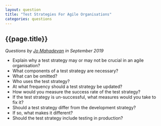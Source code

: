 ```yaml
---
layout: question
title: "Test Strategies For Agile Organisations"
categories: questions
---
```


## {{page.title}}

_Questions by <a href="https://twitter.com/jothetester">Jo Mahadevan</a> in September 2019_

* Explain why a test strategy may or may not be crucial in an agile organisation?
* What components of a test strategy are necessary?
* What can be omitted?
* Who uses the test strategy?
* At what frequency should a test strategy be updated?
* How would you measure the success rate of the test strategy?
* If the test strategy is un-successful, what measures would you take to fix it?
* Should a test strategy differ from the development strategy?
* If so, what makes it different?
* Should the test strategy include testing in production?
